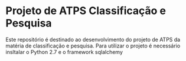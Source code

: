 Projeto de ATPS Classificação e Pesquisa
======================
Este repositório é destinado ao desenvolvimento do projeto de ATPS da matéria de classificação e pesquisa.
Para utilizar o projeto é necessário insltalar o Python 2.7 e o framework sqlalchemy
